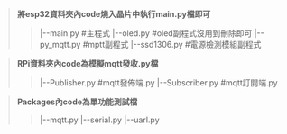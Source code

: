 >**將esp32資料夾內code燒入晶片中執行main.py檔即可**
>>|--main.py      #主程式
>>|--oled.py      #oled副程式沒用到刪除即可
>>|--py_mqtt.py   #mptt副程式
>>|--ssd1306.py   #電源檢測模組副程式

>**RPi資料夾內code為模擬mqtt發收.py檔**
>>|--Publisher.py     #mqtt發佈端.py
>>|--Subscriber.py    #mqtt訂閱端.py

>**Packages內code為單功能測試檔**
>>|--mqtt.py
>>|--serial.py
>>|--uarl.py